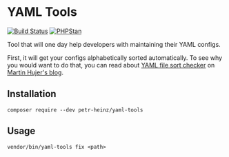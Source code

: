 # YAML Tools

[![Build Status](https://travis-ci.org/PetrHeinz/yaml-tools.svg?branch=master)](https://travis-ci.org/PetrHeinz/yaml-tools)
[![PHPStan](https://img.shields.io/badge/PHPStan-enabled-brightgreen.svg?style=flat)](https://github.com/phpstan/phpstan)

Tool that will one day help developers with maintaining their YAML configs.

First, it will get your configs alphabetically sorted automatically.
To see why you would want to do that, you can read about [YAML file sort checker](https://github.com/mhujer/yaml-sort-checker) on [Martin Hujer's blog](https://blog.martinhujer.cz/yaml-sort-checker/).

## Installation
```
composer require --dev petr-heinz/yaml-tools
```

## Usage
```
vendor/bin/yaml-tools fix <path>
```
